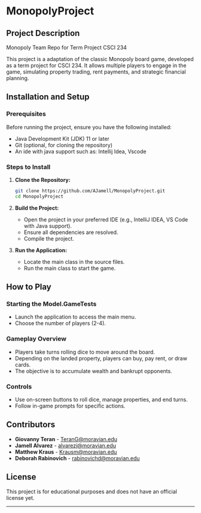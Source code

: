 # MonopolyProject

## Project Description

Monopoly Team Repo for Term Project CSCI 234

This project is a adaptation of the classic Monopoly board game, developed as a term project for CSCI 234. It allows
multiple players to engage in the game, simulating property trading, rent payments, and strategic financial planning.

## Installation and Setup

### Prerequisites

Before running the project, ensure you have the following installed:

- Java Development Kit (JDK) 11 or later
- Git (optional, for cloning the repository)
- An ide with java support such as: Intellij Idea, Vscode

### Steps to Install

1. **Clone the Repository:**
   ```bash
   git clone https://github.com/AJamell/MonopolyProject.git
   cd MonopolyProject
   ```
2. **Build the Project:**
    - Open the project in your preferred IDE (e.g., IntelliJ IDEA, VS Code with Java support).
    - Ensure all dependencies are resolved.
    - Compile the project.

3. **Run the Application:**
    - Locate the main class in the source files.
    - Run the main class to start the game.

## How to Play

### Starting the Model.GameTests

- Launch the application to access the main menu.
- Choose the number of players (2-4).

### Gameplay Overview

- Players take turns rolling dice to move around the board.
- Depending on the landed property, players can buy, pay rent, or draw cards.
- The objective is to accumulate wealth and bankrupt opponents.

### Controls

- Use on-screen buttons to roll dice, manage properties, and end turns.
- Follow in-game prompts for specific actions.

## Contributors

- **Giovanny Teran** - TeranG@moravian.edu
- **Jamell Alvarez** - alvarezj@moravian.edu
- **Matthew Kraus** - Krausm@moravian.edu
- **Deborah Rabinovich** - rabinovichd@moravian.edu

## License

This project is for educational purposes and does not have an official license yet.

---


